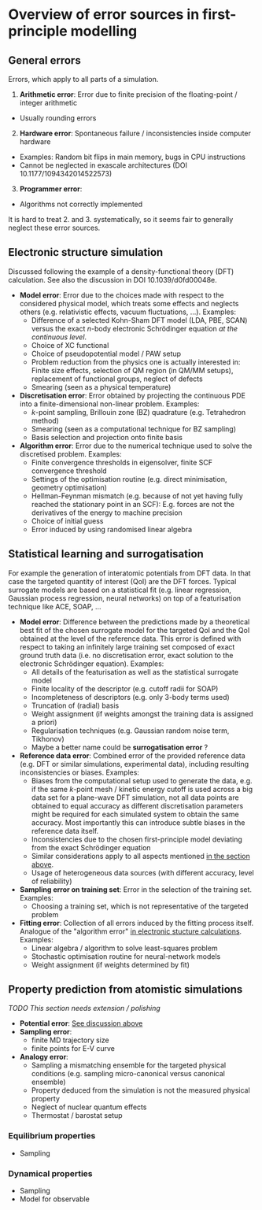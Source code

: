 # Overview of error sources in first-principle modelling

## General errors
Errors, which apply to all parts of a simulation.

1. **Arithmetic error**: Error due to finite precision of the floating-point / integer arithmetic
  - Usually rounding errors
2. **Hardware error**: Spontaneous failure / inconsistencies inside computer hardware
  - Examples: Random bit flips in main memory, bugs in CPU instructions
  - Cannot be neglected in exascale architectures (DOI 10.1177/1094342014522573)
3. **Programmer error**:
  - Algorithms not correctly implemented

It is hard to treat 2. and 3. systematically,
so it seems fair to generally neglect these error sources.

## Electronic structure simulation
<a name="dft" />

Discussed following the example of a density-functional theory (DFT) calculation.
See also the discussion in DOI 10.1039/d0fd00048e.

- **Model error**: Error due to the choices made with respect to the considered
  physical model, which treats some effects and neglects others (e.g. relativistic
  effects, vacuum fluctuations, ...). Examples:
  - Difference of a selected Kohn-Sham DFT model (LDA, PBE, SCAN) versus the exact
    $n$-body electronic Schrödinger equation *at the continuous level*.
  - Choice of XC functional
  - Choice of pseudopotential model / PAW setup
  - Problem reduction from the physics one is actually interested in:
    Finite size effects, selection of QM region (in QM/MM setups),
    replacement of functional groups, neglect of defects
  - Smearing (seen as a physical temperature)
- **Discretisation error**: Error obtained by projecting the continuous PDE into a
  finite-dimensional non-linear problem. Examples:
  - $k$-point sampling, Brillouin zone (BZ) quadrature (e.g. Tetrahedron method)
  - Smearing (seen as a computational technique for BZ sampling)
  - Basis selection and projection onto finite basis
- **Algorithm error**: Error due to the numerical technique used to solve
  the discretised problem. Examples:
  - Finite convergence thresholds in eigensolver, finite SCF convergence threshold
  - Settings of the optimisation routine (e.g. direct minimisation, geometry optimisation)
  - Hellman-Feynman mismatch (e.g. because of not yet having fully reached the stationary point in an SCF):
    E.g. forces are not the derivatives of the energy to machine precision
  - Choice of initial guess
  - Error induced by using randomised linear algebra

## Statistical learning and surrogatisation
<a name="potentials" />

For example the generation of interatomic potentials from DFT data.
In that case the targeted quantity of interest (QoI) are the DFT forces.
Typical surrogate models are based on a statistical fit
(e.g. linear regression, Gaussian process regression, neural networks)
on top of a featurisation technique like ACE, SOAP, ...

- **Model error**: Difference between the predictions made by a theoretical best fit
  of the chosen surrogate model for the targeted QoI and the QoI obtained at the level
  of the reference data. This error is defined with respect to taking an
  infinitely large training set composed of exact ground truth data (i.e. no
  discretisation error, exact solution to the electronic Schrödinger equation).
  Examples:
  - All details of the featurisation as well as the statistical surrogate model
  - Finite locality of the descriptor (e.g. cutoff radii for SOAP)
  - Incompleteness of descriptors (e.g. only 3-body terms used)
  - Truncation of (radial) basis
  - Weight assignment (if weights amongst the training data is assigned a priori)
  - Regularisation techniques (e.g. Gaussian random noise term, Tikhonov)
  - Maybe a better name could be **surrogatisation error** ?
- **Reference data error**: Combined error of the provided reference data
  (e.g. DFT or similar simulations, experimental data), including resulting
  inconsistencies or biases. Examples:
  - Biases from the computational setup used to generate the data,
    e.g. if the same $k$-point mesh / kinetic energy cutoff is used across a big data
    set for a plane-wave DFT simulation, not all data points are obtained to equal
    accuracy as different discretisation parameters might be required for each simulated
    system to obtain the same accuracy. Most importantly this can introduce subtle biases
    in the reference data itself.
  - Inconsistencies due to the chosen first-principle model deviating from the exact
    Schrödinger equation
  - Similar considerations apply to all aspects mentioned [in the section above](#user-content-dft).
  - Usage of heterogeneous data sources (with different accuracy, level of reliability)
- **Sampling error on training set**: Error in the selection of the training set. Examples:
  - Choosing a training set, which is not representative of the targeted problem
- **Fitting error**: Collection of all errors induced by the fitting process itself.
  Analogue of the "algorithm error" [in electronic stucture calculations](#user-content-dft). Examples:
  - Linear algebra / algorithm to solve least-squares problem
  - Stochastic optimisation routine for neural-network models
  - Weight assignment (if weights determined by fit)


## Property prediction from atomistic simulations
*TODO This section needs extension / polishing*

- **Potential error**: [See discussion above](#user-content-potentials)
- **Sampling error**:
    - finite MD trajectory size
    - finite points for E-V curve
- **Analogy error**:
    - Sampling a mismatching ensemble for the targeted physical conditions
      (e.g. sampling micro-canonical versus canonical ensemble)
    - Property deduced from the simulation is not the measured physical property
    - Neglect of nuclear quantum effects
    - Thermostat / barostat setup

### Equilibrium properties
- Sampling

### Dynamical properties
- Sampling
- Model for observable
